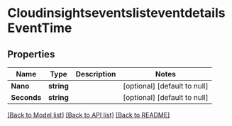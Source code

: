 # CloudinsightseventslisteventdetailsEventTime

## Properties
Name | Type | Description | Notes
------------ | ------------- | ------------- | -------------
**Nano** | **string** |  | [optional] [default to null]
**Seconds** | **string** |  | [optional] [default to null]

[[Back to Model list]](../README.md#documentation-for-models) [[Back to API list]](../README.md#documentation-for-api-endpoints) [[Back to README]](../README.md)


